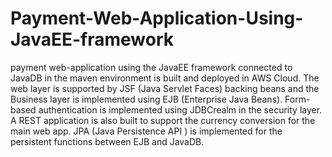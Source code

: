 # Payment-Web-Application-Using-JavaEE-framework
 payment web-application using the JavaEE framework connected to JavaDB in the maven environment is built and deployed in AWS Cloud. The web layer is supported by JSF (Java Servlet Faces) backing beans and the Business layer is implemented using EJB (Enterprise Java Beans). Form-based authentication is implemented using JDBCrealm in the security layer. A REST application is also built to support the currency conversion for the main web app. JPA (Java Persistence API ) is implemented for the persistent functions between EJB and JavaDB.
